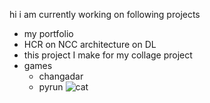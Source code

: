 hi i am currently working on following projects
- my portfolio
- HCR on NCC architecture on DL
- this project I make for my collage project
- games
    - changadar
    - pyrun
![cat](https://cdn.discordapp.com/attachments/1276969416617099295/1276969786840060120/Notes_240822_204913_4f8.jpg?ex=66cb764a&is=66ca24ca&hm=e353c083e4b5713cc377a3a60e9b5746493758553ca3eb1426665a1b0b97183a&)